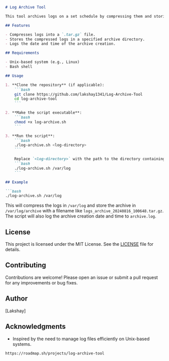 ```markdown
# Log Archive Tool

This tool archives logs on a set schedule by compressing them and storing them in a new directory. It is especially useful for removing old logs and keeping the system clean while maintaining the logs in a compressed format for future reference.

## Features

- Compresses logs into a `.tar.gz` file.
- Stores the compressed logs in a specified archive directory.
- Logs the date and time of the archive creation.

## Requirements

- Unix-based system (e.g., Linux)
- Bash shell

## Usage

1. **Clone the repository** (if applicable):
    ```bash
    git clone https://github.com/lakshay1341/Log-Archive-Tool
    cd log-archive-tool
    ```

2. **Make the script executable**:
    ```bash
    chmod +x log-archive.sh
    ```

3. **Run the script**:
    ```bash
    ./log-archive.sh <log-directory>
    ```

    Replace `<log-directory>` with the path to the directory containing the logs you want to archive. For example:
    ```bash
    ./log-archive.sh /var/log
    ```

## Example

```bash
./log-archive.sh /var/log
```

This will compress the logs in `/var/log` and store the archive in `/var/log/archive` with a filename like `logs_archive_20240816_100648.tar.gz`. The script will also log the archive creation date and time to `archive.log`.

## License

This project is licensed under the MIT License. See the [LICENSE](LICENSE) file for details.

## Contributing

Contributions are welcome! Please open an issue or submit a pull request for any improvements or bug fixes.

## Author

[Lakshay]

## Acknowledgments

- Inspired by the need to manage log files efficiently on Unix-based systems.
```
https://roadmap.sh/projects/log-archive-tool
